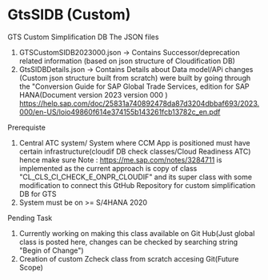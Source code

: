 # GtsSIDB (Custom)
GTS Custom Simplification DB
The JSON files 
1. GTSCustomSIDB2023000.json -> Contains Successor/deprecation related information (based on json structure of Cloudification DB)
2. GtsSIDBDetails.json -> Contains Details about Data model/APi changes (Custom json structure built from scratch)
were built by going through the "Conversion Guide for SAP Global Trade Services, edition for SAP HANA(Document version 2023 version 000 )
https://help.sap.com/doc/25831a740892478da87d3204dbbaf693/2023.000/en-US/loio49860f614e374155b143261fcb13782c_en.pdf

Prerequiste
1. Central ATC system/ System where CCM App is positioned must have certain infrastructure(cloudif DB check classes/Cloud Readiness ATC)
   hence make sure Note : https://me.sap.com/notes/3284711 is implemented as the current approach is copy of class "CL_CLS_CI_CHECK_E_ONPR_CLOUDIF" and its super class with some
   modification to connect this GtHub Repository for custom simplification DB for GTS
3. System must be on >= S/4HANA 2020

Pending Task
1. Currently working on making this class available on Git Hub(Just global class is posted here, changes can be checked by searching string "Begin of Change")
2. Creation of custom Zcheck class from scratch accesing Git(Future Scope)

   


